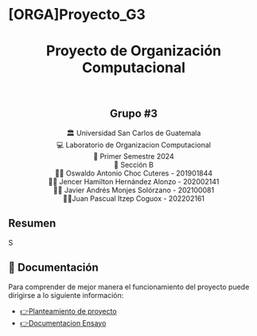 # [ORGA]Proyecto_G3
<h1 align="center">Proyecto de Organización Computacional</h1>
<p align="center">
    <img src="">
</p>
<p align="center">
    <img src="">
</p>
<h2 align="center">Grupo #3</h2>

<div align="center"> 🏛 Universidad San Carlos de Guatemala</div>
<div align="center">
💻 Laboratorio de Organizacion Computacional 
</div>
<div align="center"> 📆 Primer Semestre 2024</div>
<div align="center">🏫​ Sección B</div>
<div align="center">
🙍‍♂️ Oswaldo Antonio Choc Cuteres - 201901844

</div>
<div align="center">
🙍‍♂️ Jencer Hamilton Hernández Alonzo - 202002141
</div>

<div align="center">
🙍‍♂️ Javier Andrés Monjes Solórzano -  202100081
</div>

<div align="center">
🙍‍♂️Juan Pascual Itzep Coguox - 202202161
</div>





<!-- Resumen -->
## Resumen
S

## 📖 Documentación
Para comprender de mejor manera el funcionamiento del proyecto puede dirigirse a lo siguiente información:
    <ul>
       <li><a href="">:point_right:Planteamiento de proyecto</a></li>
        <li><a href="" target="_blank">:point_right:Documentacion Ensayo</a></li>
    </ul>

